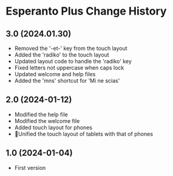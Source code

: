 Esperanto Plus Change History
=============================

3.0 (2024.01.30)
----------------
- Removed the '-et-' key from the touch layout
- Added the 'radiko' to the touch layout
- Updated layout code to handle the 'radiko' key
- Fixed letters not uppercase when caps lock
- Updated welcome and help files
- Added the 'mns' shortcut for 'Mi ne scias'

2.0 (2024-01-12)
----------------
- Modified the help file
- Modified the welcome file
- Added touch layout for phones
- Unified the touch layout of tablets with that of phones

1.0 (2024-01-04)
----------------
- First version

